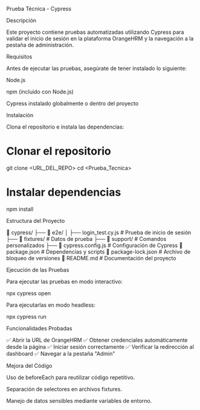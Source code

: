 Prueba Técnica - Cypress

Descripción

Este proyecto contiene pruebas automatizadas utilizando Cypress para validar el inicio de sesión en la plataforma OrangeHRM y la navegación a la pestaña de administración.

Requisitos

Antes de ejecutar las pruebas, asegúrate de tener instalado lo siguiente:

Node.js

npm (incluido con Node.js)

Cypress instalado globalmente o dentro del proyecto

Instalación

Clona el repositorio e instala las dependencias:

# Clonar el repositorio
git clone <URL_DEL_REPO>
cd <Prueba_Tecnica>

# Instalar dependencias
npm install

Estructura del Proyecto

📂 cypress/
 ├── 📂 e2e/
 │   ├── login_test.cy.js  # Prueba de inicio de sesión
 ├── 📂 fixtures/          # Datos de prueba
 ├── 📂 support/           # Comandos personalizados
 ├── 📜 cypress.config.js  # Configuración de Cypress
📜 package.json            # Dependencias y scripts
📜 package-lock.json       # Archivo de bloqueo de versiones
📜 README.md               # Documentación del proyecto

Ejecución de las Pruebas

Para ejecutar las pruebas en modo interactivo:

npx cypress open

Para ejecutarlas en modo headless:

npx cypress run

Funcionalidades Probadas

✅ Abrir la URL de OrangeHRM
✅ Obtener credenciales automáticamente desde la página
✅ Iniciar sesión correctamente
✅ Verificar la redirección al dashboard
✅ Navegar a la pestaña "Admin"

Mejora del Código

Uso de beforeEach para reutilizar código repetitivo.

Separación de selectores en archivos fixtures.

Manejo de datos sensibles mediante variables de entorno.
